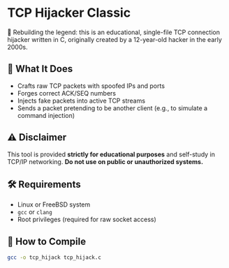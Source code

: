 # TCP Hijacker Classic

🧠 Rebuilding the legend: this is an educational, single-file TCP connection hijacker written in C, originally created by a 12-year-old hacker in the early 2000s.

## 🚀 What It Does

- Crafts raw TCP packets with spoofed IPs and ports
- Forges correct ACK/SEQ numbers
- Injects fake packets into active TCP streams
- Sends a packet pretending to be another client (e.g., to simulate a command injection)

## ⚠️ Disclaimer

This tool is provided **strictly for educational purposes** and self-study in TCP/IP networking. **Do not use on public or unauthorized systems.**

## 🛠️ Requirements

- Linux or FreeBSD system
- `gcc` or `clang`
- Root privileges (required for raw socket access)

## 🧰 How to Compile

```bash
gcc -o tcp_hijack tcp_hijack.c
